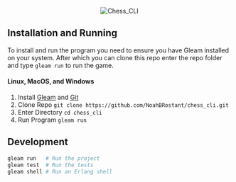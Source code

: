 <p align="center">
    <picture>
        <source media="(prefers-color-scheme: dark)" srcset="https://github.com/NoahBRostant/chess_cli/blob/dev/img/chess_cli_logo_white.png?raw=true">
        <source media="(prefers-color-scheme: light)" srcset="https://github.com/NoahBRostant/chess_cli/blob/dev/img/chess_cli_logo_black.png?raw=true">
        <img alt="Chess_CLI">
    </picture>
</p>



## Installation and Running
To install and run the program you need to ensure you have Gleam installed on your system. After which you can clone this repo enter the repo folder and type `gleam run` to run the game.

#### Linux, MacOS, and Windows
1. Install [Gleam](https://gleam.run/getting-started/installing/) and [Git](https://git-scm.com/downloads)
2. Clone Repo `git clone https://github.com/NoahBRostant/chess_cli.git`
3. Enter Directory `cd chess_cli`
4. Run Program `gleam run`

## Development

```sh
gleam run   # Run the project
gleam test  # Run the tests
gleam shell # Run an Erlang shell
```
